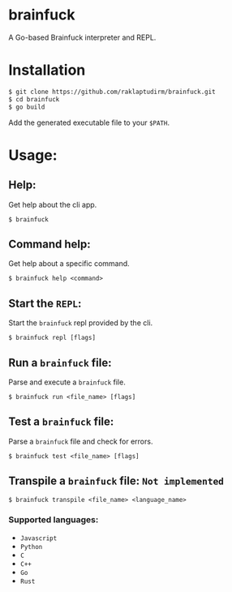 # brainfuck
A Go-based Brainfuck interpreter and REPL.

# Installation
```bash
$ git clone https://github.com/raklaptudirm/brainfuck.git
$ cd brainfuck
$ go build
```
Add the generated executable file to your `$PATH`.

# Usage:
## Help:
Get help about the cli app.
```
$ brainfuck
```
## Command help:
Get help about a specific command.
```
$ brainfuck help <command>
```
## Start the `REPL`:
Start the `brainfuck` repl provided by the cli.
```
$ brainfuck repl [flags]
```
## Run a `brainfuck` file:
Parse and execute a `brainfuck` file.
```
$ brainfuck run <file_name> [flags]
```
## Test a `brainfuck` file:
Parse a `brainfuck` file and check for errors.
```
$ brainfuck test <file_name> [flags]
```
## Transpile a `brainfuck` file: `Not implemented`
```
$ brainfuck transpile <file_name> <language_name>
```
### Supported languages:
- `Javascript`
- `Python`
- `C`
- `C++`
- `Go`
- `Rust`
